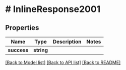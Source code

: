 # # InlineResponse2001

## Properties

Name | Type | Description | Notes
------------ | ------------- | ------------- | -------------
**success** | **string** |  |

[[Back to Model list]](../../README.md#models) [[Back to API list]](../../README.md#endpoints) [[Back to README]](../../README.md)

